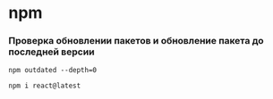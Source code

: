 # npm

### Проверка обновлении пакетов и обновление пакета до последней версии
```
npm outdated --depth=0
```
```
npm i react@latest
```

